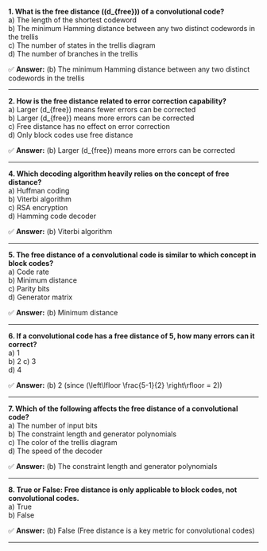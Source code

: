 **1. What is the free distance (\(d_{free}\)) of a convolutional code?**  
   a) The length of the shortest codeword  
   b) The minimum Hamming distance between any two distinct codewords in the trellis  
   c) The number of states in the trellis diagram  
   d) The number of branches in the trellis  

✅ **Answer:** (b) The minimum Hamming distance between any two distinct codewords in the trellis  

---  

**2. How is the free distance related to error correction capability?**  
   a) Larger \(d_{free}\) means fewer errors can be corrected  
   b) Larger \(d_{free}\) means more errors can be corrected  
   c) Free distance has no effect on error correction  
   d) Only block codes use free distance  

✅ **Answer:** (b) Larger \(d_{free}\) means more errors can be corrected  

---  

**4. Which decoding algorithm heavily relies on the concept of free distance?**  
   a) Huffman coding  
   b) Viterbi algorithm  
   c) RSA encryption  
   d) Hamming code decoder  

✅ **Answer:** (b) Viterbi algorithm  

---  

**5. The free distance of a convolutional code is similar to which concept in block codes?**  
   a) Code rate  
   b) Minimum distance  
   c) Parity bits  
   d) Generator matrix  

✅ **Answer:** (b) Minimum distance  

---  

**6. If a convolutional code has a free distance of 5, how many errors can it correct?**  
   a) 1  
   b) 2 
   c) 3  
   d) 4  

✅ **Answer:** (b) 2 (since \(\left\lfloor \frac{5-1}{2} \right\rfloor = 2\))  

---  

**7. Which of the following affects the free distance of a convolutional code?**  
   a) The number of input bits  
   b) The constraint length and generator polynomials  
   c) The color of the trellis diagram  
   d) The speed of the decoder  

✅ **Answer:** (b) The constraint length and generator polynomials  

---  

**8. True or False: Free distance is only applicable to block codes, not convolutional codes.**  
   a) True  
   b) False  

✅ **Answer:** (b) False (Free distance is a key metric for convolutional codes)  

---
